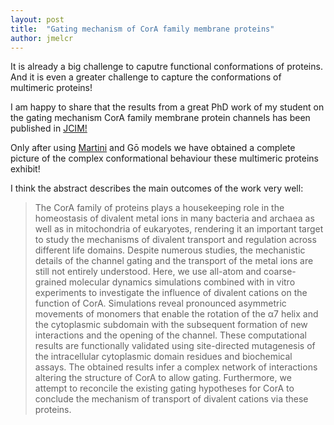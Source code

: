 ```yaml
---
layout: post
title:  "Gating mechanism of CorA family membrane proteins"
author: jmelcr
---
```


It is already a big challenge to caputre functional conformations of proteins. 
And it is even a greater challenge to capture the conformations 
of multimeric proteins!

I am happy to share that the results 
from a great PhD work of my student
on the gating mechanism CorA family membrane protein channels
has been published 
in [JCIM!](https://doi.org/10.1021/acs.jcim.1c00261)

Only after using 
[Martini](https://doi.org/10.1038/s41592-021-01098-3)
and Gō models 
we have obtained a complete picture 
of the complex conformational behaviour 
these multimeric proteins exhibit!

I think the abstract describes the main outcomes of the work very well:

> The CorA family of proteins plays a housekeeping role in the homeostasis of divalent metal ions in many bacteria and archaea as well as in mitochondria of eukaryotes, rendering it an important target to study the mechanisms of divalent transport and regulation across different life domains. Despite numerous studies, the mechanistic details of the channel gating and the transport of the metal ions are still not entirely understood. Here, we use all-atom and coarse-grained molecular dynamics simulations combined with in vitro experiments to investigate the influence of divalent cations on the function of CorA. Simulations reveal pronounced asymmetric movements of monomers that enable the rotation of the α7 helix and the cytoplasmic subdomain with the subsequent formation of new interactions and the opening of the channel. These computational results are functionally validated using site-directed mutagenesis of the intracellular cytoplasmic domain residues and biochemical assays. The obtained results infer a complex network of interactions altering the structure of CorA to allow gating. Furthermore, we attempt to reconcile the existing gating hypotheses for CorA to conclude the mechanism of transport of divalent cations via these proteins.
